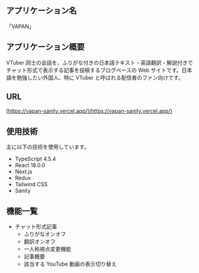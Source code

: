 ## アプリケーション名

「VAPAN」

## アプリケーション概要

VTuber 同士の会話を、ふりがな付きの日本語テキスト・英語翻訳・解説付きでチャット形式で表示する記事を投稿するブログベースの Web サイトです。日本語を勉強したい外国人、特に VTuber と呼ばれる配信者のファン向けです。

###

## URL

[https://vapan-sanity.vercel.app/](https://vapan-sanity.vercel.app/)

## 使用技術

主に以下の技術を使用しています。

- TypeScript 4.5.4
- React 18.0.0
- Next.js
- Redux
- Tailwind CSS
- Sanity

## 機能一覧

- チャット形式記事
  - ふりがなオンオフ
  - 翻訳オンオフ
  - 一人称視点変更機能
  - 記事概要
  - 該当する YouTube 動画の表示切り替え

